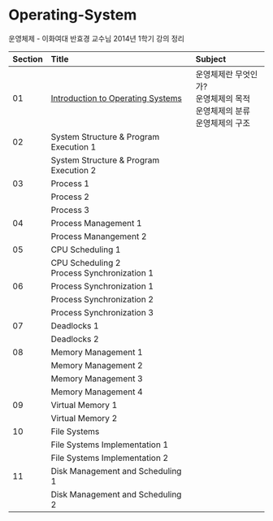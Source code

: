 # Operating-System
운영체제 - 이화여대 반효경 교수님 2014년 1학기 강의 정리

|Section|Title|Subject|
|:---|:---|:---|
|01|[Introduction to Operating Systems](IntroductionToOperatingSystems.md)|운영체제란 무엇인가? <br/>운영체제의 목적 <br/>운영체제의 분류 <br/>운영체제의 구조|
|02|System Structure & Program Execution 1||
||System Structure & Program Execution 2||
|03|Process 1||
||Process 2||
||Process 3||
|04|Process Management 1||
||Process Manangement 2||
|05|CPU Scheduling 1||
||CPU Scheduling 2 <br/>Process Synchronization 1||
|06|Process Synchronization 1||
||Process Synchronization 2||
||Process Synchronization 3||
|07|Deadlocks 1|
||Deadlocks 2||
|08|Memory Management 1||
||Memory Management 2||
||Memory Management 3||
||Memory Management 4||
|09|Virtual Memory 1||
||Virtual Memory 2||
|10|File Systems||
||File Systems Implementation 1||
||File Systems Implementation 2||
|11|Disk Management and Scheduling 1||
||Disk Management and Scheduling 2||
